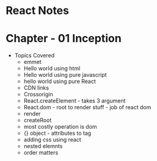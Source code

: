 # React Notes 

# Chapter  - 01 Inception
   - Topics Covered 
      - emmet
      - Hello world using html
      - Hello world using pure javascript
      - hello world using pure React 
      - CDN links 
      - Crossorigin 
      - React.createElement - takes 3 argument
      - React.dom - root to render stuff - job of react dom
      - render
      - createRoot
      - most costly operation is dom 
      - {} object - attributes to tag
      - adding css using react
      - nested elemnts
      - order matters



      
  